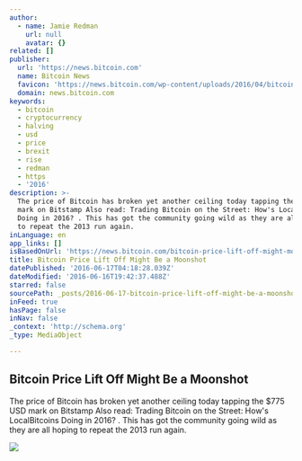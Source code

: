 ```yaml
---
author:
  - name: Jamie Redman
    url: null
    avatar: {}
related: []
publisher:
  url: 'https://news.bitcoin.com'
  name: Bitcoin News
  favicon: 'https://news.bitcoin.com/wp-content/uploads/2016/04/bitcoin_fav.png'
  domain: news.bitcoin.com
keywords:
  - bitcoin
  - cryptocurrency
  - halving
  - usd
  - price
  - brexit
  - rise
  - redman
  - https
  - '2016'
description: >-
  The price of Bitcoin has broken yet another ceiling today tapping the $775 USD
  mark on Bitstamp Also read: Trading Bitcoin on the Street: How's LocalBitcoins
  Doing in 2016? . This has got the community going wild as they are all hoping
  to repeat the 2013 run again.
inLanguage: en
app_links: []
isBasedOnUrl: 'https://news.bitcoin.com/bitcoin-price-lift-off-might-moonshot/'
title: Bitcoin Price Lift Off Might Be a Moonshot
datePublished: '2016-06-17T04:18:28.039Z'
dateModified: '2016-06-16T19:42:37.488Z'
starred: false
sourcePath: _posts/2016-06-17-bitcoin-price-lift-off-might-be-a-moonshot.md
inFeed: true
hasPage: false
inNav: false
_context: 'http://schema.org'
_type: MediaObject

---
```

<article style=""><h1>Bitcoin Price Lift Off Might Be a Moonshot</h1><p>The price of Bitcoin has broken yet another ceiling today tapping the $775 USD mark on Bitstamp Also read: Trading Bitcoin on the Street: How's LocalBitcoins Doing in 2016? . This has got the community going wild as they are all hoping to repeat the 2013 run again.</p><img src="https://news.bitcoin.com/wp-content/uploads/2016/06/BTCmoon.jpg" /></article>